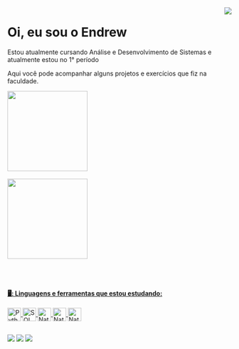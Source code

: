 <img align="right" src="https://visitor-badge.laobi.icu/badge?page_id=endrewsouza.endrewsouza" />

# Oi, eu sou o Endrew 
 Estou atualmente cursando Análise e Desenvolvimento de Sistemas e atualmente estou no 1° período

Aqui você pode acompanhar alguns projetos e exercícios que fiz na faculdade.
<br>


<div align="left">
  <a href="https://github.com/endrewsouza">
  <img height="180em" src="https://github-readme-stats.vercel.app/api?username=endrewsouza&show_icons=true&theme=apprentice&include_all_commits=true&count_private=true"/></div> 
   <br>
   <div align="left">
  <img height="180em" src="https://github-readme-stats.vercel.app/api/top-langs/?username=endrewsouza&layout=compact&langs_count=7&theme=apprentice"/>
   </div>
 
 <br><br>

#### 🖥️: Linguagens e ferramentas que estou estudando:
<div>
  <img align="center" alt="Python" height="30" width="30" src="https://user-images.githubusercontent.com/104440384/214360489-b5abd1ed-3612-448f-86d0-d934dff813ab.png">
  <img align="center" alt="SQL" height="30" width="30" src="https://user-images.githubusercontent.com/104440384/218635686-f8b56c01-19dd-451e-b787-4ab7d2e9fed2.png">
  <img align="center" alt="Nati-HTML" height="30" width="30" src="https://user-images.githubusercontent.com/104440384/214584934-2d91da15-143b-460f-82ce-ee3566d63349.png">
  <img align="center" alt="Nati-CSS" height="30" width="30" src="https://user-images.githubusercontent.com/104440384/214584940-7211657c-6d0a-45f5-855a-898647e7b6aa.png">
  <img align="center" alt="Nati-Js" height="30" width="30" src="https://user-images.githubusercontent.com/104440384/214586350-8d97910e-c432-4396-aa91-706c3c1a8810.png">

 </div>
  
  ##
 <div>
   <a href="https://instagram.com/endrew" target="_blank"><img src="https://img.shields.io/badge/-Instagram-%23E4405F?style=for-the-badge&logo=instagram&logoColor=white" target="_blank"></a>
  <a href = "mailto:endrew8745@gmail.com"><img src="https://img.shields.io/badge/-Gmail-%23333?style=for-the-badge&logo=gmail&logoColor=white" target="_blank"></a>
  <a href="https://www.linkedin.com/in/endrew-souzaa/" target="_blank"><img src="https://img.shields.io/badge/-LinkedIn-%230077B5?style=for-the-badge&logo=linkedin&logoColor=white" target="_blank"></a> 
 </div>
   
 

<!--
**EndrewSouza/endrewsouza** is a ✨ _special_ ✨ repository because its `README.md` (this file) appears on your GitHub profile.

Here are some ideas to get you started:

- 🔭 I’m currently working on ...
- 🌱 I’m currently learning ...
- 👯 I’m looking to collaborate on ...
- 🤔 I’m looking for help with ...
- 💬 Ask me about ...
- 📫 How to reach me: ...
- 😄 Pronouns: ...
- ⚡ Fun fact: ...
-->
